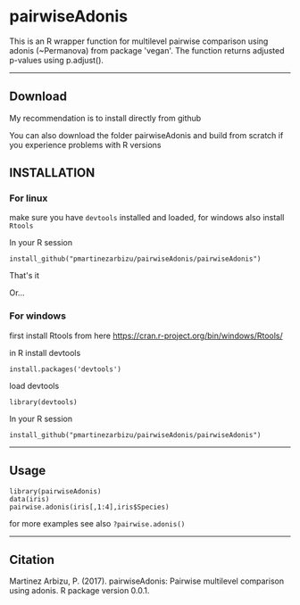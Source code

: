 # pairwiseAdonis
This is an R wrapper function for multilevel pairwise comparison using adonis (~Permanova) from package 'vegan'.
			The function returns adjusted p-values using p.adjust().

_________________________________________________________________________________________________

## Download

My recommendation is to install directly from github 

You can also download the folder pairwiseAdonis and build from scratch if you experience problems with R versions

## INSTALLATION
### For linux

make sure you have ```devtools``` installed and loaded, for windows also install ```Rtools```

In your R session

```install_github("pmartinezarbizu/pairwiseAdonis/pairwiseAdonis")```

That's it

Or...

### For windows
first install Rtools from here https://cran.r-project.org/bin/windows/Rtools/

in R install devtools

```install.packages('devtools')```

load devtools

```library(devtools)```

In your R session

```install_github("pmartinezarbizu/pairwiseAdonis/pairwiseAdonis")```

____________________________________
## Usage
```
library(pairwiseAdonis)
data(iris)
pairwise.adonis(iris[,1:4],iris$Species)
```

for more examples see also
```?pairwise.adonis()```
_____________________________________________
## Citation

Martinez Arbizu, P. (2017). pairwiseAdonis: Pairwise multilevel comparison using adonis. R package version 0.0.1.
